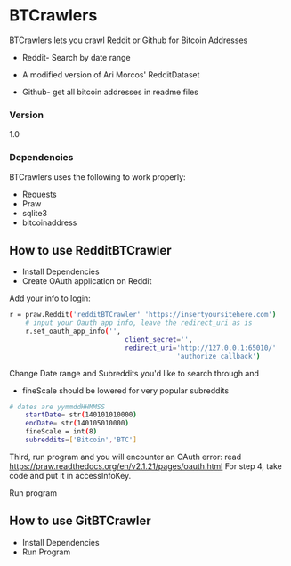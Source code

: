 # BTCrawlers

BTCrawlers lets you crawl Reddit or Github for Bitcoin Addresses

  - Reddit- Search by date range
   * A modified version of Ari Morcos' RedditDataset
   
  - Github- get all bitcoin addresses in readme files




### Version
1.0

### Dependencies

BTCrawlers uses the following to work properly:

* Requests
* Praw
* sqlite3
* bitcoinaddress


## How to use RedditBTCrawler
* Install Dependencies
* Create OAuth application on Reddit

Add your info to login:

```sh
r = praw.Reddit('redditBTCrawler' 'https://insertyoursitehere.com')
    # input your Oauth app info, leave the redirect_uri as is
    r.set_oauth_app_info('',
                             client_secret='',
                             redirect_uri='http://127.0.0.1:65010/'
                                          'authorize_callback')
```

Change Date range and Subreddits you'd like to search through and
* fineScale should be lowered for very popular subreddits

```sh
# dates are yymmddHHMMSS
    startDate= str(140101010000)
    endDate= str(140105010000)
    fineScale = int(8) 
    subreddits=['Bitcoin','BTC']
```

Third, run program and you will encounter an OAuth error:
read  https://praw.readthedocs.org/en/v2.1.21/pages/oauth.html
For step 4, take code and put it in accessInfoKey.

Run program

## How to use GitBTCrawler

* Install Dependencies
* Run Program


